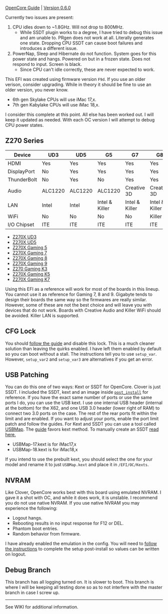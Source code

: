 [OpenCore Guide](https://dortania.github.io/OpenCore-Install-Guide/) | [Version 0.6.0](https://github.com/acidanthera/OpenCorePkg/releases)

Currently two issues are present:

1. CPU idles down to ~1.8GHz. Will not drop to 800MHz.
    - While SSDT plugin works to a degree, I have tried to debug this issue and am unable to. PRgen does not work at all. Literally generates one state. Dropping CPU SSDT can cause boot failures and introduces a different issue.
2. PowerNap, Sleep and Hibernate do not function. System goes for this power state and hangs. Powered on but in a frozen state. Does not respond to input. Screen is black.
    - Since CPU can't idle correctly, these are never expected to work.

This EFI was created using firmware version `F9d`. If you use an older verison, consider upgrading. While in theory it should be fine to use an older version, you never know.

- 6th gen Skylake CPUs will use iMac 17,x.
- 7th gen Kabylake CPUs will use iMac 18,x.

I consider this complete at this point. All else has been worked out. I will keep it updated as needed. With each OC version I will attempt to debug CPU power states.

## Z270 Series

Device | UD3 | UD5 | G5 | G7 | G8 | G9 | GK3 | GK5 | GK7 | UG 
-- | -- | -- | -- | -- | -- | -- | -- | -- | -- | --
HDMI | Yes | Yes | Yes | Yes | Yes | Yes | Yes | Yes | Yes | Yes
DisplayPort | No | Yes | Yes | Yes | Yes | Yes | No | Yes | Yes | No 
ThunderBolt | No | Yes | No | Yes | Yes | Yes | No | No | No | No
Audio | ALC1220 | ALC1220 | ALC1220 | Creative 3D | Creative 3D | Creative 3D | ALC1220 | ACL1220 | ALC1220 | ACL1220
LAN | Intel | Intel | Intel & Killer | Intel & Killer | Intel & Killer | Killer | Killer | Killer | Intel & Killer | Intel
WiFi | No | No | No | No | Killer | Killer | No | No | No | No
I/O Chipset | ITE | ITE | ITE | ITE | ITE | ITE | ITE | ITE | ITE | ITE

- [Z270X UD3](https://www.gigabyte.com/us/Motherboard/GA-Z270X-UD3-rev-10/sp#sp)
- [Z270X UD5](https://www.gigabyte.com/us/Motherboard/GA-Z270X-UD5-rev-10/sp#sp)
- [Z270X Gaming 5](https://www.gigabyte.com/us/Motherboard/GA-Z270X-Gaming-5-rev-10/sp#sp)
- [Z270X Gaming 7](https://www.gigabyte.com/us/Motherboard/GA-Z270X-Gaming-7-rev-10/sp#sp)
- [Z270X Gaming 8](https://www.gigabyte.com/us/Motherboard/GA-Z270X-Gaming-8-rev-10/sp#sp)
- [Z270X Gaming 9](https://www.gigabyte.com/us/Motherboard/GA-Z270X-Gaming-9-rev-10/sp#sp)
- [Z270 Gaming K3](https://www.gigabyte.com/us/Motherboard/GA-Z270-Gaming-K3-rev-10/sp#sp)
- [Z270X Gaming K5](https://www.gigabyte.com/us/Motherboard/GA-Z270X-Gaming-K5-rev-10/sp#sp)
- [Z270X Gaming K7](https://www.gigabyte.com/us/Motherboard/GA-Z270X-Gaming-K7-rev-10/sp#sp)

Using this EFI as a reference will work for most of the boards in this lineup. You cannot use it as reference for Gaming 7, 8 and 9. Gigabyte tends to design their boards the same way so the firmwares are really similar. However, some of these are not the best choice and will leave you with devices that do not work. Boards with Creative Audio and Killer WiFi should be avoided. Killer LAN is supported.

## CFG Lock

You should [follow the guide](https://dortania.github.io/OpenCore-Desktop-Guide/extras/msr-lock.html) and disable this lock. This is a much cleaner solution than leaving the quirks enabled. I have left them enabled by default so you can boot without a stall. The instructions tell you to use `setup_var`. However, `setup_var2` and `setup_var3` are alternatives if you get an error.

## USB Patching

You can do this one of two ways: Kext or SSDT for OpenCore. Clover is just SSDT. I included the SSDT, kext and an image inside [`post_install`](/post_install/usb) for reference. If you have the exact same number of ports or use the same ports I do, you can use the USB kext. I use one internal USB header (internal at the bottom) for the X62, and one USB 3.0 header (lower right of RAM) to connect two 3.0 ports on the case. The rest of the rear ports fit within the limit and are enabled. If you want to adjust your ports, enable the port limit patch and follow the guides. For Kext and SSDT you can use a tool called [USBMap](https://github.com/corpnewt/USBMap). The [guide](https://dortania.github.io/USB-Map-Guide/intel-mapping/intel.html) favors kext method. To manually create an SSDT [read here.](https://www.tonymacx86.com/threads/guide-creating-a-custom-ssdt-for-usbinjectall-kext.211311/)

- USBMap-17.kext is for iMac17,x
- USBMap-18.kext is for iMac18,x

If you intend to use the prebuilt kext, you should select the one for your model and rename it to just `USBMap.kext` and place it in `/EFI/OC/Kexts`.

## NVRAM

Like Clover, OpenCore works best with this board using emulated NVRAM. I gave it a shot with OC, and while it does work, it is unstable. I recommend you do not use native NVRAM. If you use native NVRAM you may experience the following:

- Logout hangs.
- Rebooting results in no input response for F12 or DEL.
- Phantom boot entries.
- Random behavior from firmware.

I have already enabled the emulation in the config. You will need to [follow the instructions](https://dortania.github.io/OpenCore-Desktop-Guide/post-install/nvram.html?h=logouthook) to complete the setup post-install so values can be written on logout.

## Debug Branch

This branch has all logging turned on. It is slower to boot. This branch is where I will be keeping all testing done so as to not interfere with the master branch in case I screw up.

---

See WIKI for additional information.
